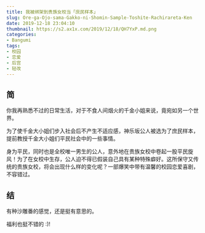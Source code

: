 ```yaml
---
title: 我被绑架到贵族女校当「庶民样本」
slug: Ore-ga-Ojo-sama-Gakko-ni-Shomin-Sample-Toshite-Rachirareta-Ken
date: 2019-12-18 23:04:10
thumbnail: https://s2.ax1x.com/2019/12/18/QH7YxP.md.png
categories:
- Bangumi
tags:
- 校园
- 恋爱
- 后宫
- 轻改
---
```


## 简

你我再熟悉不过的日常生活，对于不食人间烟火的千金小姐来说，竟宛如另一个世界。

为了使千金大小姐们步入社会后不产生不适应感，神乐坂公人被选为了庶民样本，提前教授千金大小姐们平民社会中的一些事情。

身为平民，同时也是全校唯一男生的公人，意外地在贵族女校中卷起一股平民旋风！为了在女校中生存，公人迫不得已假装自己具有某种特殊癖好。这所保守又传统的贵族女校，将会出现什么样的变化呢？一部爆笑中带有温馨的校园恋爱喜剧，不容错过。

## 结

有种沙雕番的感觉，还是挺有意思的。

福利也挺不错的 :)!
